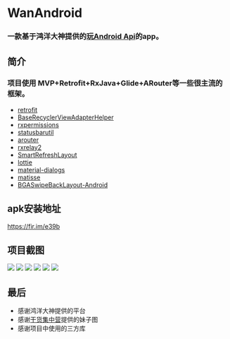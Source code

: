 # WanAndroid

### 一款基于鸿洋大神提供的[玩Android Api](http://wanandroid.com/blog/show/2)的app。

## 简介

### 项目使用 MVP+Retrofit+RxJava+Glide+ARouter等一些很主流的框架。

* [retrofit](https://github.com/square/retrofit)
* [BaseRecyclerViewAdapterHelper](https://github.com/CymChad/BaseRecyclerViewAdapterHelper)
* [rxpermissions](https://github.com/tbruyelle/RxPermissions)
* [statusbarutil](https://github.com/laobie/StatusBarUtil)
* [arouter](https://github.com/alibaba/ARouter)
* [rxrelay2](https://github.com/JakeWharton/RxRelay)
* [SmartRefreshLayout](https://github.com/scwang90/SmartRefreshLayout)
* [lottie](https://github.com/airbnb/lottie-android)
* [material-dialogs](https://github.com/afollestad/material-dialogs)
* [matisse](https://github.com/zhihu/Matisse)
* [BGASwipeBackLayout-Android](https://github.com/bingoogolapple/BGASwipeBackLayout-Android)


## apk安装地址

<https://fir.im/e39b>

## 项目截图

![](/screenshot/1.png )
![](/screenshot/2.png )
![](/screenshot/3.png )
![](/screenshot/4.png )
![](/screenshot/5.png )
![](/screenshot/6.png )


## 最后

* 感谢鸿洋大神提供的平台
* 感谢[干货集中营](https://gank.io/api)提供的妹子图
* 感谢项目中使用的三方库
